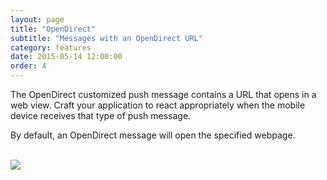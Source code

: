 ```yaml
---
layout: page
title: "OpenDirect"
subtitle: "Messages with an OpenDirect URL"
category: features
date: 2015-05-14 12:00:00
order: 4
---
```


The OpenDirect customized push message contains a URL that opens in a web view. Craft your application to react appropriately when the mobile device receives that type of push message.

By default, an OpenDirect message will open the specified webpage.

<br/>
 <img class="img-responsive" src="{{ site.baseurl }}/assets/OpenDirect.png" /><br/>
<br/>
